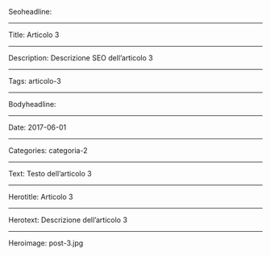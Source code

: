 Seoheadline: 

----

Title: Articolo 3

----

Description: Descrizione SEO dell’articolo 3

----

Tags: articolo-3

----

Bodyheadline: 

----

Date: 2017-06-01

----

Categories: categoria-2

----

Text: Testo dell’articolo 3

----

Herotitle: Articolo 3

----

Herotext: Descrizione dell’articolo 3

----

Heroimage: post-3.jpg
